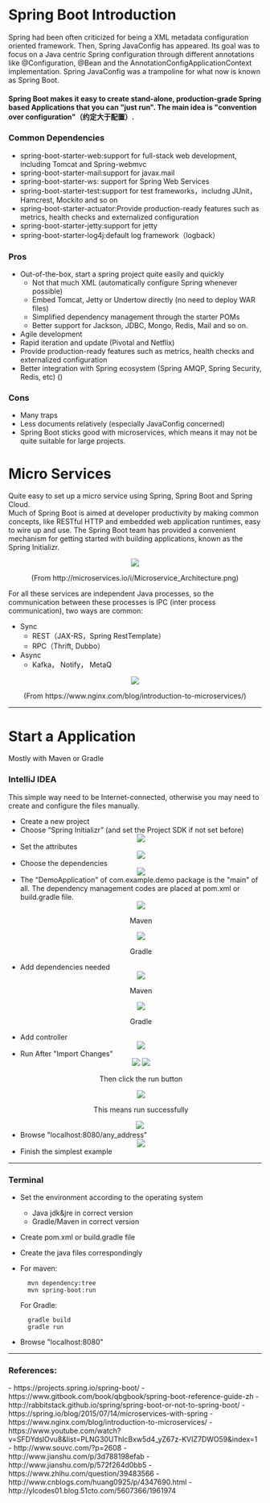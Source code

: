 # Spring Boot Introduction


Spring had been often criticized for being a XML metadata configuration oriented framework. Then, Spring JavaConfig has appeared. Its goal was to focus on a Java centric Spring configuration through different annotations like @Configuration, @Bean and the AnnotationConfigApplicationContext implementation. Spring JavaConfig was a trampoline for what now is known as Spring Boot.


#### Spring Boot makes it easy to create stand-alone, production-grade Spring based Applications that you can "just run". The main idea is "convention over configuration"（约定大于配置）.

### Common Dependencies 
- spring-boot-starter-web:support for full-stack web development, including Tomcat and Spring-webmvc  
- spring-boot-starter-mail:support for javax.mail  
- spring-boot-starter-ws: support for Spring Web Services  
- spring-boot-starter-test:support for test frameworks，includng JUnit，Hamcrest, Mockito and so on  
- spring-boot-starter-actuator:Provide production-ready features such as metrics, health checks and externalized configuration  
- spring-boot-starter-jetty:support for jetty  
- spring-boot-starter-log4j:default log framework（logback） 



### Pros
- Out-of-the-box, start a spring project quite easily and quickly
	- Not that much XML (automatically configure Spring whenever possible)
	- Embed Tomcat, Jetty or Undertow directly (no need to deploy WAR files)
	- Simplified dependency management through the starter POMs
	- Better support for Jackson, JDBC, Mongo, Redis, Mail and so on.
- Agile development  
- Rapid iteration and update (Pivotal and Netflix)
- Provide production-ready features such as metrics, health checks and externalized configuration
- Better integration with Spring ecosystem (Spring AMQP, Spring Security, Redis, etc)
() 



### Cons
- Many traps 
- Less documents relatively (especially JavaConfig concerned)
- Spring Boot sticks good with microservices, which means it may not be quite suitable for large projects.




# Micro Services  

Quite easy to set up a micro service using Spring, Spring Boot and Spring Cloud.  
Much of Spring Boot is aimed at developer productivity by making common concepts, like RESTful HTTP and embedded web application runtimes, easy to wire up and use. The Spring Boot team has provided a convenient mechanism for getting started with building applications, known as the Spring Initializr. 


<div  align="center">    
 <img src="./pic/Microservice_Architecture.png"></img>  
 <p>(From  <a>http://microservices.io/i/Microservice_Architecture.png</a>)</p>
</div>



For all these services are independent Java processes, so the communication between these processes is IPC (inter process communication), two ways are common:  

- Sync   
	- REST（JAX-RS，Spring RestTemplate）  
	- RPC（Thrift, Dubbo）  
- Async  
	- Kafka， Notify， MetaQ  


<div  align="center">    
 <img src="./pic/Richardson-microservices-part1-2_microservices-architecture.png"></img>  
 <p>(From  <a>https://www.nginx.com/blog/introduction-to-microservices/</a>)</p>
</div>

---

# Start a Application

Mostly with Maven or Gradle 

### IntelliJ IDEA 
This simple way need to be Internet-connected, otherwise you may need to create and configure the files manually.  


- Create a new project
- Choose “Spring Initializr” (and set the Project SDK if not set before)
	<div  align="center">    
	 <img src="./pic/app1.PNG"></img>  
	</div>
- Set the attributes
	<div  align="center">    
	 <img src="./pic/app2.PNG"></img>  
	</div>
- Choose the dependencies
	<div  align="center">    
	 <img src="./pic/app3.PNG"></img>  
	</div>
- The "DemoApplication" of com.example.demo package is the "main" of all. The dependency management codes are placed at pom.xml or build.gradle file.
	<div  align="center">    
	 <img src="./pic/app4.PNG"></img>  
	 <p> Maven </p>   
	 <img src="./pic/app5.PNG"></img>  
	 <p> Gradle </p>
	</div>
- Add dependencies needed
	<div  align="center">    
	 <img src="./pic/app6.PNG"></img>  
	 <p> Maven </p>   
	 <img src="./pic/app7.PNG"></img>  
	 <p> Gradle </p>
	</div>
- Add controller
	<div  align="center">    
	 <img src="./pic/app8.PNG"></img>  
	</div>
- Run After "Import Changes"  
	<div  align="center">    
	 <img src="./pic/app9.PNG"></img>  
	 <img src="./pic/app10.PNG"></img>
	 <p> Then click the run button </p>
	 <img src="./pic/app11.PNG"></img>
	 <p> This means run successfully </p>
	 <img src="./pic/app12.PNG"></img>
	 <img>  
	</div>
- Browse "localhost:8080/any_address" 
	<div  align="center">    
	 <img src="./pic/app13.PNG"></img>  
	</div>
- Finish the simplest example

---

### Terminal 
- Set the environment according to the operating system
	- Java jdk&jre in correct version
	- Gradle/Maven in correct version
- Create pom.xml or build.gradle file
- Create the java files correspondingly
- For maven: 
	
		mvn dependency:tree
		mvn spring-boot:run
	
	For Gradle:
	
		gradle build
		gradle run
	
- Browse "localhost:8080"  




---


### References:  
<a>
- https://projects.spring.io/spring-boot/  
- https://www.gitbook.com/book/qbgbook/spring-boot-reference-guide-zh  
- http://rabbitstack.github.io/spring/spring-boot-or-not-to-spring-boot/  
- https://spring.io/blog/2015/07/14/microservices-with-spring  
- https://www.nginx.com/blog/introduction-to-microservices/  
- https://www.youtube.com/watch?  v=SFDYdslOvu8&list=PLNG30UThlcBxw5d4_yZ67z-KVIZ7DWO59&index=1  
- http://www.souvc.com/?p=2608
- http://www.jianshu.com/p/3d788198efab  
- http://www.jianshu.com/p/572f264d0bb5  
- https://www.zhihu.com/question/39483566  
- http://www.cnblogs.com/huang0925/p/4347690.html  
- http://ylcodes01.blog.51cto.com/5607366/1961974  	
</a>
	